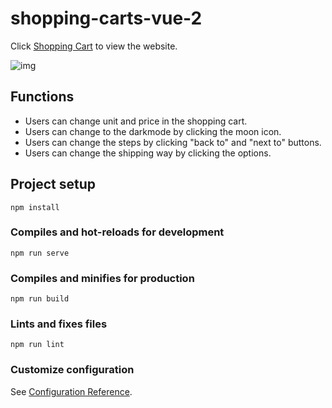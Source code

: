 # shopping-carts-vue-2
Click [Shopping Cart](https://freya-jheng.github.io/shopping-cart-vue2/#/shopping-carts/form/1) to view the website.

![img](https://user-images.githubusercontent.com/83488932/169700354-0b6cdf25-3f71-4a5d-9a78-bcdb47457ad7.png)

## Functions
* Users can change unit and price in the shopping cart.
* Users can change to the darkmode by clicking the moon icon.
* Users can change the steps by clicking "back to" and "next to" buttons.
* Users can change the shipping way by clicking the options.

## Project setup
```
npm install
```

### Compiles and hot-reloads for development
```
npm run serve
```

### Compiles and minifies for production
```
npm run build
```

### Lints and fixes files
```
npm run lint
```

### Customize configuration
See [Configuration Reference](https://cli.vuejs.org/config/).
